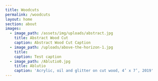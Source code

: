 ```yaml
---
title: Woodcuts
permalink: /woodcuts
layout: home
section: about
images:
  - image_path: /assets/img/uploads/abstract.jpg
    title: Abstract Wood Cut
    caption: Abstract Wood Cut Caption
  - image_path: /uploads/above-the-horizon-1.jpg
    title:
    caption: Test caption
  - image_path: /Ablutio0.jpg
    title: Ablutio
    caption: 'Acrylic, oil and glitter on cut wood, 4’ x 7’, 2019'
---
```


